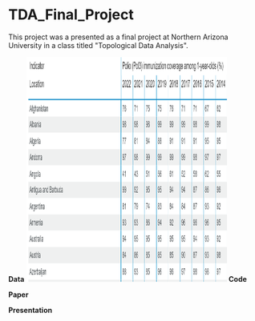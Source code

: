 # TDA_Final_Project
This project was a presented as a final project at Northern Arizona University in a class titled "Topological Data Analysis".

**Data**
<img src="Figures and Images/Polio_table_ex.png?raw=true" width="400" height="450"/> 
**Code**

**Paper**

**Presentation**
